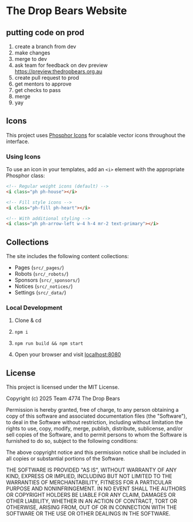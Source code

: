 # The Drop Bears Website

## putting code on prod

1.  create a branch from dev
2.  make changes
3.  merge to dev
4.  ask team for feedback on dev preview https://preview.thedropbears.org.au
5.  create pull request to prod
6.  get mentors to approve
7.  get checks to pass
8.  merge
9.  yay

## Icons

This project uses [Phosphor Icons](https://phosphoricons.com/) for scalable vector icons throughout the interface.

### Using Icons

To use an icon in your templates, add an `<i>` element with the appropriate Phosphor class:

```html
<!-- Regular weight icons (default) -->
<i class="ph ph-house"></i>

<!-- Fill style icons -->
<i class="ph-fill ph-heart"></i>

<!-- With additional styling -->
<i class="ph ph-arrow-left w-4 h-4 mr-2 text-primary"></i>
```

## Collections

The site includes the following content collections:

- Pages (`src/_pages/`)
- Robots (`src/_robots/`)
- Sponsors (`src/_sponsors/`)
- Notices (`src/_notices/`)
- Settings (`src/_data/`)

### Local Development

1. Clone & cd

2. `npm i`

3. `npm run build && npm start`

4. Open your browser and visit [localhost:8080](http://localhost:8080)

## License

This project is licensed under the MIT License.

Copyright (c) 2025 Team 4774 The Drop Bears

Permission is hereby granted, free of charge, to any person obtaining a copy
of this software and associated documentation files (the "Software"), to deal
in the Software without restriction, including without limitation the rights
to use, copy, modify, merge, publish, distribute, sublicense, and/or sell
copies of the Software, and to permit persons to whom the Software is
furnished to do so, subject to the following conditions:

The above copyright notice and this permission notice shall be included in all
copies or substantial portions of the Software.

THE SOFTWARE IS PROVIDED "AS IS", WITHOUT WARRANTY OF ANY KIND, EXPRESS OR
IMPLIED, INCLUDING BUT NOT LIMITED TO THE WARRANTIES OF MERCHANTABILITY,
FITNESS FOR A PARTICULAR PURPOSE AND NONINFRINGEMENT. IN NO EVENT SHALL THE
AUTHORS OR COPYRIGHT HOLDERS BE LIABLE FOR ANY CLAIM, DAMAGES OR OTHER
LIABILITY, WHETHER IN AN ACTION OF CONTRACT, TORT OR OTHERWISE, ARISING FROM,
OUT OF OR IN CONNECTION WITH THE SOFTWARE OR THE USE OR OTHER DEALINGS IN THE
SOFTWARE.
